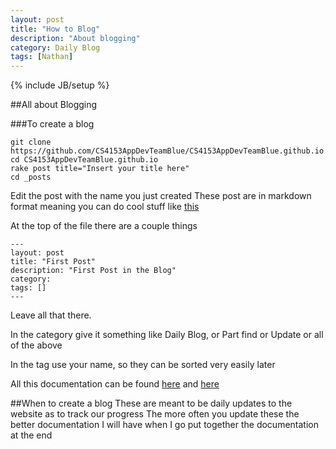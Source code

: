 ```yaml
---
layout: post
title: "How to Blog"
description: "About blogging"
category: Daily Blog
tags: [Nathan]
---
```

{% include JB/setup %}

##All about Blogging 

###To create a blog

    git clone https://github.com/CS4153AppDevTeamBlue/CS4153AppDevTeamBlue.github.io.git
    cd CS4153AppDevTeamBlue.github.io
    rake post title="Insert your title here"
    cd _posts
    
Edit the post with the name you just created
These post are in markdown format meaning you can do cool stuff like [this](https://help.github.com/articles/markdown-basics/)

At the top of the file there are a couple things

    ---
    layout: post
    title: "First Post"
    description: "First Post in the Blog"
    category:
    tags: []
    ---
    
Leave all that there.

In the category give it something like Daily Blog, or Part find or Update or all of the above

In the tag use your name, so they can be sorted very easily later

All this documentation can be found [here](http://jekyllbootstrap.com/) and [here](http://jekyllrb.com/)

##When to create a blog
These are meant to be daily updates to the website as to track our progress
The more often you update these the better documentation I will have when I go put together the documentation at the end

    
    



